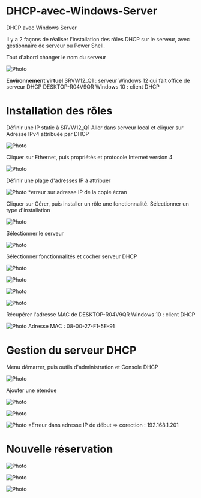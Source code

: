 # DHCP-avec-Windows-Server
DHCP avec Windows Server

Il y a 2 façons de réaliser l'installation des rôles DHCP sur le serveur, avec gestionnaire de serveur ou Power Shell.

Tout d'abord changer le nom du serveur

![Photo](https://ibb.co/68fy54g)

**Environnement virtuel**
SRVW12_Q1 : serveur Windows 12 qui fait office de serveur DHCP
DESKTOP-R04V9QR Windows 10 : client DHCP

# Installation des rôles

Définir une IP static à SRVW12_Q1
Aller dans serveur local et cliquer sur Adresse IPv4 attribuée par DHCP

![Photo](https://ibb.co/N23wFWm)

Cliquer sur Ethernet, puis propriétés et protocole Internet version 4

![Photo](https://ibb.co/1TFfw28)

Définir une plage d'adresses IP à attribuer

![Photo](https://ibb.co/nk5MtQg)
*erreur sur adresse IP de la copie écran

Cliquer sur Gérer, puis installer un rôle une fonctionnalité.
Sélectionner un type d'installation 

![Photo](https://ibb.co/jHMvfCW)

Sélectionner le serveur 

![Photo](https://ibb.co/f8k2gn9)

Sélectionner fonctionnalités et cocher serveur DHCP

![Photo](https://ibb.co/nzBgpfj)


![Photo](https://ibb.co/VmK8k4F)


![Photo](https://ibb.co/vPjXKnv)


![Photo](https://ibb.co/0JK2v2V)

Récupérer l'adresse MAC de DESKTOP-R04V9QR Windows 10 : client DHCP

![Photo](https://ibb.co/4RFHtLr)
Adresse MAC : 08-00-27-F1-5E-91

# Gestion du serveur DHCP

Menu démarrer, puis outils d'administration et Console DHCP

![Photo](https://ibb.co/kGpRJWN)

Ajouter une étendue

![Photo](https://ibb.co/kccKmDF)


![Photo](https://ibb.co/N3LWXV1)


![Photo](https://ibb.co/X7tVR2N)
*Erreur dans adresse IP de début => corection : 192.168.1.201

# Nouvelle réservation 


![Photo](https://ibb.co/QYYvY6m)


![Photo](https://ibb.co/yh6Mnf4) 


![Photo](https://ibb.co/9HyZYP8)













